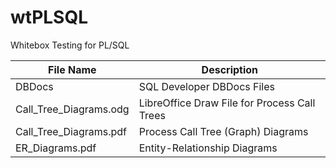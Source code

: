 # wtPLSQL
Whitebox Testing for PL/SQL


File Name              | Description
-----------------------|------------
DBDocs                 | SQL Developer DBDocs Files
Call_Tree_Diagrams.odg | LibreOffice Draw File for Process Call Trees
Call_Tree_Diagrams.pdf | Process Call Tree (Graph) Diagrams
ER_Diagrams.pdf        | Entity-Relationship Diagrams
